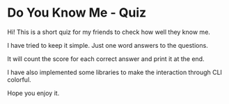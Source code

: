 # Do You Know Me - Quiz

Hi! This is a short quiz for my friends to check how well they know me.

I have tried to keep it simple. Just one word answers to the questions.

It will count the score for each correct answer and print it at the end.

I have also implemented some libraries to make the interaction through CLI colorful.

Hope you enjoy it.